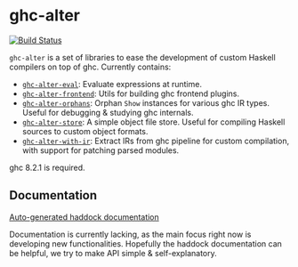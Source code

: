 # ghc-alter

[![Build Status](https://travis-ci.org/TerrorJack/ghc-alter.svg)](https://travis-ci.org/TerrorJack/ghc-alter)

`ghc-alter` is a set of libraries to ease the development of custom Haskell compilers on top of ghc. Currently contains:

* [`ghc-alter-eval`](ghc-alter-eval): Evaluate expressions at runtime.
* [`ghc-alter-frontend`](ghc-alter-frontend): Utils for building ghc frontend plugins.
* [`ghc-alter-orphans`](ghc-alter-orphans): Orphan `Show` instances for various ghc IR types. Useful for debugging & studying ghc internals.
* [`ghc-alter-store`](ghc-alter-store): A simple object file store. Useful for compiling Haskell sources to custom object formats.
* [`ghc-alter-with-ir`](ghc-alter-with-ir): Extract IRs from ghc pipeline for custom compilation, with support for patching parsed modules.

ghc 8.2.1 is required.

## Documentation

[Auto-generated haddock documentation](https://terrorjack.github.io/ghc-alter/)

Documentation is currently lacking, as the main focus right now is developing new functionalities. Hopefully the haddock documentation can be helpful, we try to make API simple & self-explanatory.
